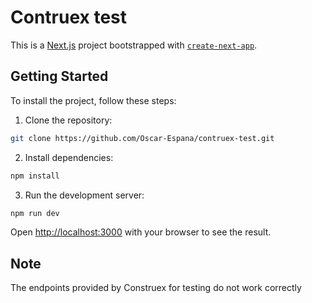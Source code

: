 # Contruex test

This is a [Next.js](https://nextjs.org/) project bootstrapped with [`create-next-app`](https://github.com/vercel/next.js/tree/canary/packages/create-next-app).

## Getting Started

To install the project, follow these steps:

1. Clone the repository:

```bash
git clone https://github.com/Oscar-Espana/contruex-test.git
```

2. Install dependencies:

```bash
npm install
```

3. Run the development server:

```bash
npm run dev
```

Open [http://localhost:3000](http://localhost:3000) with your browser to see the result.

## Note

The endpoints provided by Construex for testing do not work correctly
